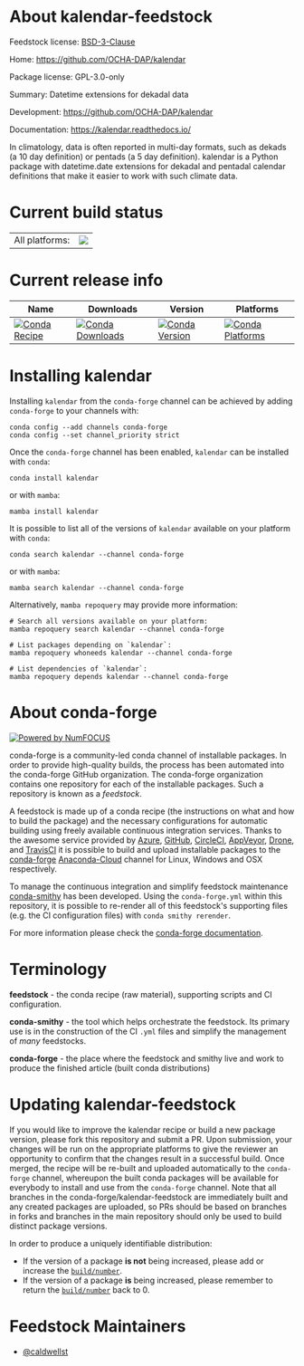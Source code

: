About kalendar-feedstock
========================

Feedstock license: [BSD-3-Clause](https://github.com/conda-forge/kalendar-feedstock/blob/main/LICENSE.txt)

Home: https://github.com/OCHA-DAP/kalendar

Package license: GPL-3.0-only

Summary: Datetime extensions for dekadal data

Development: https://github.com/OCHA-DAP/kalendar

Documentation: https://kalendar.readthedocs.io/

In climatology, data is often reported in multi-day formats,
such as dekads (a 10 day definition) or pentads (a 5 day definition).
kalendar is a Python package with datetime.date extensions for
dekadal and pentadal calendar definitions that make it easier to
work with such climate data.


Current build status
====================


<table><tr><td>All platforms:</td>
    <td>
      <a href="https://dev.azure.com/conda-forge/feedstock-builds/_build/latest?definitionId=18835&branchName=main">
        <img src="https://dev.azure.com/conda-forge/feedstock-builds/_apis/build/status/kalendar-feedstock?branchName=main">
      </a>
    </td>
  </tr>
</table>

Current release info
====================

| Name | Downloads | Version | Platforms |
| --- | --- | --- | --- |
| [![Conda Recipe](https://img.shields.io/badge/recipe-kalendar-green.svg)](https://anaconda.org/conda-forge/kalendar) | [![Conda Downloads](https://img.shields.io/conda/dn/conda-forge/kalendar.svg)](https://anaconda.org/conda-forge/kalendar) | [![Conda Version](https://img.shields.io/conda/vn/conda-forge/kalendar.svg)](https://anaconda.org/conda-forge/kalendar) | [![Conda Platforms](https://img.shields.io/conda/pn/conda-forge/kalendar.svg)](https://anaconda.org/conda-forge/kalendar) |

Installing kalendar
===================

Installing `kalendar` from the `conda-forge` channel can be achieved by adding `conda-forge` to your channels with:

```
conda config --add channels conda-forge
conda config --set channel_priority strict
```

Once the `conda-forge` channel has been enabled, `kalendar` can be installed with `conda`:

```
conda install kalendar
```

or with `mamba`:

```
mamba install kalendar
```

It is possible to list all of the versions of `kalendar` available on your platform with `conda`:

```
conda search kalendar --channel conda-forge
```

or with `mamba`:

```
mamba search kalendar --channel conda-forge
```

Alternatively, `mamba repoquery` may provide more information:

```
# Search all versions available on your platform:
mamba repoquery search kalendar --channel conda-forge

# List packages depending on `kalendar`:
mamba repoquery whoneeds kalendar --channel conda-forge

# List dependencies of `kalendar`:
mamba repoquery depends kalendar --channel conda-forge
```


About conda-forge
=================

[![Powered by
NumFOCUS](https://img.shields.io/badge/powered%20by-NumFOCUS-orange.svg?style=flat&colorA=E1523D&colorB=007D8A)](https://numfocus.org)

conda-forge is a community-led conda channel of installable packages.
In order to provide high-quality builds, the process has been automated into the
conda-forge GitHub organization. The conda-forge organization contains one repository
for each of the installable packages. Such a repository is known as a *feedstock*.

A feedstock is made up of a conda recipe (the instructions on what and how to build
the package) and the necessary configurations for automatic building using freely
available continuous integration services. Thanks to the awesome service provided by
[Azure](https://azure.microsoft.com/en-us/services/devops/), [GitHub](https://github.com/),
[CircleCI](https://circleci.com/), [AppVeyor](https://www.appveyor.com/),
[Drone](https://cloud.drone.io/welcome), and [TravisCI](https://travis-ci.com/)
it is possible to build and upload installable packages to the
[conda-forge](https://anaconda.org/conda-forge) [Anaconda-Cloud](https://anaconda.org/)
channel for Linux, Windows and OSX respectively.

To manage the continuous integration and simplify feedstock maintenance
[conda-smithy](https://github.com/conda-forge/conda-smithy) has been developed.
Using the ``conda-forge.yml`` within this repository, it is possible to re-render all of
this feedstock's supporting files (e.g. the CI configuration files) with ``conda smithy rerender``.

For more information please check the [conda-forge documentation](https://conda-forge.org/docs/).

Terminology
===========

**feedstock** - the conda recipe (raw material), supporting scripts and CI configuration.

**conda-smithy** - the tool which helps orchestrate the feedstock.
                   Its primary use is in the construction of the CI ``.yml`` files
                   and simplify the management of *many* feedstocks.

**conda-forge** - the place where the feedstock and smithy live and work to
                  produce the finished article (built conda distributions)


Updating kalendar-feedstock
===========================

If you would like to improve the kalendar recipe or build a new
package version, please fork this repository and submit a PR. Upon submission,
your changes will be run on the appropriate platforms to give the reviewer an
opportunity to confirm that the changes result in a successful build. Once
merged, the recipe will be re-built and uploaded automatically to the
`conda-forge` channel, whereupon the built conda packages will be available for
everybody to install and use from the `conda-forge` channel.
Note that all branches in the conda-forge/kalendar-feedstock are
immediately built and any created packages are uploaded, so PRs should be based
on branches in forks and branches in the main repository should only be used to
build distinct package versions.

In order to produce a uniquely identifiable distribution:
 * If the version of a package **is not** being increased, please add or increase
   the [``build/number``](https://docs.conda.io/projects/conda-build/en/latest/resources/define-metadata.html#build-number-and-string).
 * If the version of a package **is** being increased, please remember to return
   the [``build/number``](https://docs.conda.io/projects/conda-build/en/latest/resources/define-metadata.html#build-number-and-string)
   back to 0.

Feedstock Maintainers
=====================

* [@caldwellst](https://github.com/caldwellst/)

